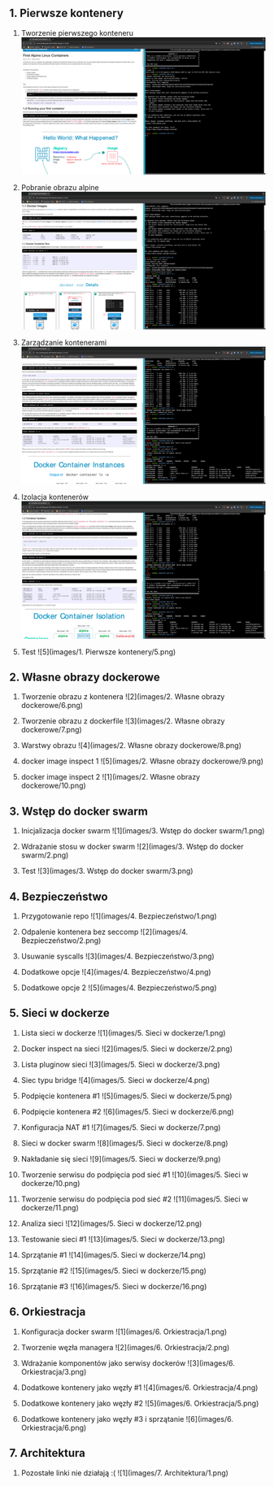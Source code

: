 ## 1. Pierwsze kontenery

1. Tworzenie pierwszego konteneru
![1](images/1-Pierwsze-kontenery/1.png)

2. Pobranie obrazu alpine
![2](images/1-Pierwsze-kontenery/2.png)

3. Zarządzanie kontenerami 
![3](images/1-Pierwsze-kontenery/3.png)

4. Izolacja kontenerów
![4](images/1-Pierwsze-kontenery/4.png)

5. Test
![5](images/1. Pierwsze kontenery/5.png)

## 2. Własne obrazy dockerowe

1. Tworzenie obrazu z kontenera
![2](images/2. Własne obrazy dockerowe/6.png)

2. Tworzenie obrazu z dockerfile
![3](images/2. Własne obrazy dockerowe/7.png)

3. Warstwy obrazu
![4](images/2. Własne obrazy dockerowe/8.png)

4. docker image inspect 1 
![5](images/2. Własne obrazy dockerowe/9.png)

5. docker image inspect 2
![1](images/2. Własne obrazy dockerowe/10.png)


## 3. Wstęp do docker swarm

1. Inicjalizacja docker swarm
![1](images/3. Wstęp do docker swarm/1.png)

2. Wdrażanie stosu w docker swarm
![2](images/3. Wstęp do docker swarm/2.png)

3. Test
![3](images/3. Wstęp do docker swarm/3.png)

## 4. Bezpieczeństwo

1. Przygotowanie repo
![1](images/4. Bezpieczeństwo/1.png)

2. Odpalenie kontenera bez seccomp
![2](images/4. Bezpieczeństwo/2.png)

3. Usuwanie syscalls
![3](images/4. Bezpieczeństwo/3.png)

4. Dodatkowe opcje
![4](images/4. Bezpieczeństwo/4.png)

5. Dodatkowe opcje 2
![5](images/4. Bezpieczeństwo/5.png)

## 5. Sieci w dockerze

1. Lista sieci w dockerze
![1](images/5. Sieci w dockerze/1.png)

2. Docker inspect na sieci
![2](images/5. Sieci w dockerze/2.png)

3. Lista pluginow sieci
![3](images/5. Sieci w dockerze/3.png)

4. Siec typu bridge
![4](images/5. Sieci w dockerze/4.png)

5. Podpięcie kontenera #1
![5](images/5. Sieci w dockerze/5.png)

6. Podpięcie kontenera #2
![6](images/5. Sieci w dockerze/6.png)

7. Konfiguracja NAT #1
![7](images/5. Sieci w dockerze/7.png)

8. Sieci w docker swarm
![8](images/5. Sieci w dockerze/8.png)

9. Nakładanie się sieci
![9](images/5. Sieci w dockerze/9.png)

10. Tworzenie serwisu do podpięcia pod sieć #1
![10](images/5. Sieci w dockerze/10.png)

11. Tworzenie serwisu do podpięcia pod sieć #2
![11](images/5. Sieci w dockerze/11.png)

12. Analiza sieci
![12](images/5. Sieci w dockerze/12.png)

13. Testowanie sieci #1
![13](images/5. Sieci w dockerze/13.png)

14. Sprzątanie #1
![14](images/5. Sieci w dockerze/14.png)

15. Sprzątanie #2
![15](images/5. Sieci w dockerze/15.png)

16. Sprzątanie #3
![16](images/5. Sieci w dockerze/16.png)

## 6. Orkiestracja

1. Konfiguracja docker swarm
![1](images/6. Orkiestracja/1.png)

2. Tworzenie węzła managera
![2](images/6. Orkiestracja/2.png)

3. Wdrażanie komponentów jako serwisy dockerów
![3](images/6. Orkiestracja/3.png)

4. Dodatkowe kontenery jako węzły #1
![4](images/6. Orkiestracja/4.png)

5. Dodatkowe kontenery jako węzły #2
![5](images/6. Orkiestracja/5.png)

6. Dodatkowe kontenery jako węzły #3 i sprzątanie
![6](images/6. Orkiestracja/6.png)

## 7. Architektura

1. Pozostałe linki nie działają :(
![1](images/7. Architektura/1.png)

